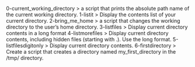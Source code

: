 0-current_working_directory > a script that prints the absolute path name of the current working directory.
1-listit > Display the contents list of your current directory.
2-bring_me_home > a script that changes the working directory to the user’s home directory.
3-listfiles > Display current directory contents in a long format
4-listmorefiles > Display current directory contents, including hidden files (starting with .). Use the long format.
5-listfilesdigitonly > Display current directory contents.
6-firstdirectory > Create a script that creates a directory named my_first_directory in the /tmp/ directory.
